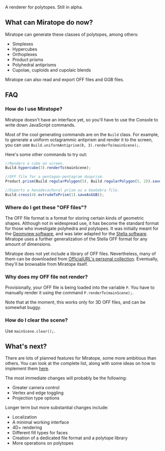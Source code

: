 A renderer for polytopes. Still in alpha.

## What can Miratope do now?
Miratope can generate these classes of polytopes, among others:
* Simplexes
* Hypercubes
* Orthoplexes
* Product prisms
* Polyhedral antiprisms
* Cupolae, cuploids and cupolaic blends

Miratope can also read and export OFF files and GGB files.

## FAQ
### How do I use Miratope?
Miratope doesn't have an interface yet, so you'll have to use the Console to write down JavaScript commands.

Most of the cool generating commands are on the `Build` class. For example, to generate a uniform octagrammic antiprism and render it to the screen, you can use `Build.uniformAntiprism(8, 3).renderTo(mainScene);`.

Here's some other commands to try out:
```javascript
//Renders a cube on screen.
Build.hypercube(3).renderTo(mainScene);

//OFF file for a pentagon-pentagram duoprism.
Product.prism(Build.regularPolygon(5), Build.regularPolygon(5, 2)).saveAsOFF();

//Exports a hexadecachoral prism as a GeoGebra file.
Build.cross(4).extrudeToPrism(1).saveAsGGB();
```

### Where do I get these "OFF files"?
The OFF file format is a format for storing certain kinds of geometric shapes. Although not in widespread use, it has become the standard format for those who investigate polyhedra and polytopes. It was initially meant for the [Geomview software](https://people.sc.fsu.edu/~jburkardt/data/off/off.html), and was later adapted for the [Stella software](https://www.software3d.com/StellaManual.php?prod=stella4D#import). Miratope uses a further generalization of the Stella OFF format for any amount of dimensions.

Miratope does not yet include a library of OFF files. Nevertheless, many of them can be downloaded from [OfficialURL's personal collection](https://drive.google.com/drive/u/0/folders/1nQZ-QVVBfgYSck4pkZ7he0djF82T9MVy). Eventually, they'll be browsable from Miratope itself.

### Why does my OFF file not render?
Provisionally, your OFF file is being loaded into the variable `P`. You have to manually render it using the command `P.renderTo(mainScene);`.

Note that at the moment, this works only for 3D OFF files, and can be somewhat buggy.

### How do I clear the scene?
Use `mainScene.clear();`.

## What's next?
There are lots of planned features for Miratope, some more ambitious than others. You can look at the complete list, along with some ideas on how to implement them [here](https://docs.google.com/document/d/1IEoXR4vmOPELFKosRMIDfDN_M4oaUGWDExdqqDpCwfU/edit?usp=sharing).

The most immediate changes will probably be the following:
* Greater camera control
* Vertex and edge toggling
* Projection type options

Longer term but more substantial changes include:
* Localization
* A minimal working interface
* 4D+ rendering
* Different fill types for faces
* Creation of a dedicated file format and a polytope library
* More operations on polytopes
